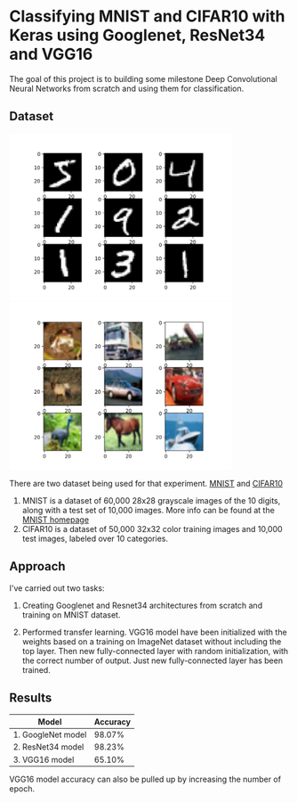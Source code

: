 # Classifying MNIST and CIFAR10 with Keras using Googlenet, ResNet34 and VGG16

The goal of this project is to building some milestone Deep Convolutional Neural Networks from scratch and using them for classification. 

## Dataset

<img src="/imgs/mnist.png" width="400" alt="MNIST"><img src="/imgs/cifar10.png" width="400" alt="CIFAR10">

There are two dataset being used for that experiment. [MNIST](https://keras.io/api/datasets/mnist/#load_data-function) and [CIFAR10](https://keras.io/api/datasets/cifar10/#load_data-function)

 1) MNIST is a dataset of 60,000 28x28 grayscale images of the 10 digits, along with a test set of 10,000 images. More info can be found at the [MNIST homepage](http://yann.lecun.com/exdb/mnist)
 2) CIFAR10 is a dataset of 50,000 32x32 color training images and 10,000 test images, labeled over 10 categories. 


## Approach
I've carried out two tasks: 

1) Creating Googlenet and Resnet34 architectures from scratch and training on MNIST dataset.

2) Performed transfer learning. VGG16 model have been initialized with the weights based on a training on ImageNet dataset without including the top layer. Then new fully-connected layer with random initialization, with the correct number of output. 
Just new fully-connected layer has been trained.


## Results

| Model  | Accuracy |
| ------------- | ------------- |
| 1. GoogleNet model  | 98.07% |
| 2. ResNet34 model  | 98.23% |
| 3. VGG16 model  | 65.10%  | 

VGG16 model accuracy can also be pulled up by increasing the number of epoch. 
